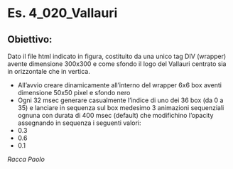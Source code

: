 # Es. 4_020_Vallauri
## Obiettivo:
Dato il file html indicato in figura, costituito da una unico tag DIV (wrapper) avente dimensione 300x300 e come sfondo il logo del Vallauri centrato sia in orizzontale che in vertica.
- All’avvio creare dinamicamente all’interno del wrapper 6x6 box aventi dimensione 50x50 pixel e sfondo nero
- Ogni 32 msec generare casualmente l’indice di uno dei 36 box (da 0 a 35) e lanciare in sequenza sul box medesimo 3 animazioni sequenziali ognuna con durata di 400 msec (default) che modifichino l’opacity assegnando in sequenza i seguenti valori:
- 0.3
- 0.6
- 0.1

*Racca Paolo*
